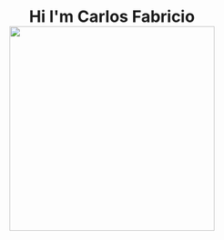 <h1 align="center"> Hi I'm Carlos Fabricio </br> 

<div align="center">
<a href="https://ossinsight.io">
  <img src="[/web/static/img/screenshots/homepage.gif](https://i.postimg.cc/TwbFvnN6/3.png)" height=360
</a>
</div>

<!--
**Carl-Fabri/Carl-Fabri** is a ✨ _special_ ✨ repository because its `README.md` (this file) appears on your GitHub profile.

Here are some ideas to get you started:

- 🔭 I’m currently working on ...
- 🌱 I’m currently learning ...
- 👯 I’m looking to collaborate on ...
- 🤔 I’m looking for help with ...
- 💬 Ask me about ...
- 📫 How to reach me: ...
- 😄 Pronouns: ...
- ⚡ Fun fact: ...
-->
